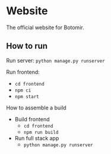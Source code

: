 # Website

The official website for Botomir.

## How to run

Run server: `python manage.py runserver`

Run frontend:
- `cd frontend`
- `npm ci` 
- `npm start`

How to assemble a build
- Build frontend
  - `cd frontend`
  - `npm run build`
- Run full stack app  
  - `python manage.py runserver`